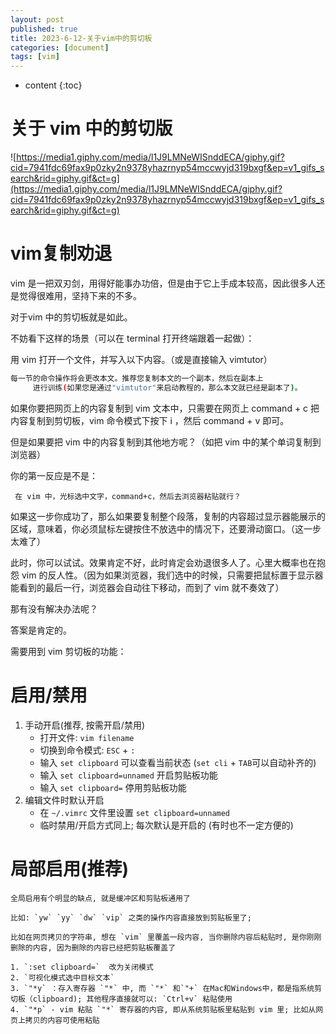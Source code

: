 ```yaml
---
layout: post
published: true
title: 2023-6-12-关于vim中的剪切板
categories: [document]
tags: [vim]
---
```

* content
{:toc}


# 关于 vim 中的剪切版

![https://media1.giphy.com/media/l1J9LMNeWISnddECA/giphy.gif?cid=7941fdc69fax9p0zky2n9378yhazrnyp54mccwyjd319bxgf&ep=v1_gifs_search&rid=giphy.gif&ct=g](https://media1.giphy.com/media/l1J9LMNeWISnddECA/giphy.gif?cid=7941fdc69fax9p0zky2n9378yhazrnyp54mccwyjd319bxgf&ep=v1_gifs_search&rid=giphy.gif&ct=g)

# vim复制劝退

vim 是一把双刃剑，用得好能事办功倍，但是由于它上手成本较高，因此很多人还是觉得很难用，坚持下来的不多。

对于vim 中的剪切板就是如此。

不妨看下这样的场景（可以在 terminal 打开终端跟着一起做）：

用 vim 打开一个文件，并写入以下内容。（或是直接输入 vimtutor）

```bash
每一节的命令操作将会更改本文。推荐您复制本文的一个副本，然后在副本上
     进行训练(如果您是通过"vimtutor"来启动教程的，那么本文就已经是副本了)。
```

如果你要把网页上的内容复制到 vim 文本中，只需要在网页上 command + c 把内容复制到剪切板，vim 命令模式下按下 i ，然后 command + v 即可。

但是如果要把 vim 中的内容复制到其他地方呢？（如把 vim 中的某个单词复制到浏览器）

你的第一反应是不是：

     在 vim 中，光标选中文字，command+c，然后去浏览器粘贴就行？

如果这一步你成功了，那么如果要复制整个段落，复制的内容超过显示器能展示的区域，意味着，你必须鼠标左键按住不放选中的情况下，还要滑动窗口。（这一步太难了）

此时，你可以试试。效果肯定不好，此时肯定会劝退很多人了。心里大概率也在抱怨 vim 的反人性。（因为如果浏览器，我们选中的时候，只需要把鼠标置于显示器能看到的最后一行，浏览器会自动往下移动，而到了 vim 就不奏效了）

那有没有解决办法呢？

答案是肯定的。

需要用到 vim 剪切板的功能：

# **启用/禁用**

1. 手动开启(推荐, 按需开启/禁用)
    - 打开文件: `vim filename`
    - 切换到命令模式: `ESC` + `:`
    - 输入 `set clipboard` 可以查看当前状态 (`set cli` + `TAB`可以自动补齐的)
    - 输入 `set clipboard=unnamed` 开启剪贴板功能
    - 输入 `set clipboard=` 停用剪贴板功能
2. 编辑文件时默认开启
    - 在 `~/.vimrc` 文件里设置 `set clipboard=unnamed`
    - 临时禁用/开启方式同上; 每次默认是开启的 (有时也不一定方便的)

# **局部启用(推荐)**
    
    全局启用有个明显的缺点, 就是缓冲区和剪贴板通用了
    
    比如: `yw` `yy` `dw` `vip` 之类的操作内容直接放到剪贴板里了;
    
    比如在网页拷贝的字符串, 想在 `vim` 里覆盖一段内容, 当你删除内容后粘贴时, 是你刚刚删除的内容, 因为删除的内容已经把剪贴板覆盖了
    
    1. `:set clipboard=`  改为关闭模式
    2. `可视化模式选中目标文本`
    3. `"*y` ：存入寄存器 `"*` 中, 而 `"*` 和`"+` 在Mac和Windows中，都是指系统剪切板（clipboard); 其他程序直接就可以: `Ctrl+v` 粘贴使用
    4. `"*p` - vim 粘贴 `"*` 寄存器的内容, 即从系统剪贴板里粘贴到 vim 里; 比如从网页上拷贝的内容可使用粘贴